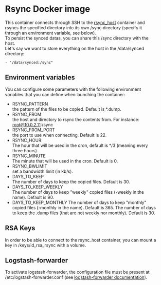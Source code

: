 # Rsync Docker image

This container connects through SSH to the [rsync_host](../rsync_host/readme.md) container and rsyncs the specified directory
into its own /sync directory (specify it through an environment variable, see below).  
To persist the synced datas, you can share this /sync directory with the host.  
Let's say we want to store everything on the host in the /data/synced directory:

    - "/data/synced:/sync"
    
## Environment variables

You can configure some parameters with the following environment variables that you can define when launching the container:

- RSYNC_PATTERN  
the pattern of the files to be copied. Default is *.dump.
- RSYNC_FROM  
the host and directory to rsync the contents from. For instance: root@10.0.2.11:/sync
- RSYNC_FROM_PORT  
the port to use when connecting. Default is 22.
- RSYNC_HOUR  
The hour that will be used in the cron, default is */3 (meaning every three hours).
- RSYNC_MINUTE  
The minute that will be used in the cron. Default is 0.
- RSYNC_BWLIMIT  
set a bandwidth limit (in kb/s).
- DAYS_TO_KEEP  
The number of days to keep the copied files. Default is 30.
- DAYS_TO_KEEP_WEEKLY  
The number of days to keep "weekly" copied files (-weekly in the name). Default is 90.
- DAYS_TO_KEEP_MONTHLY
The number of days to keep "monthly" copied files (-monthly in the name). Default is 365.
The number of days to keep the .dump files (that are not weekly nor monthly). Default is 30.

## RSA Keys

In order to be able to connect to the rsync_host container, you can mount a key in /keys/id_rsa_rsync with a volume.

## Logstash-forwarder

To activate logstash-forwarder, the configuration file must be present at /etc/logstash-forwarder.conf (see [logstash-forwarder documentation](https://github.com/taktik/odoo-docker-commons/tree/master/logstash_forwarder)).
